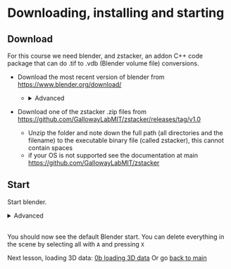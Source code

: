 # Downloading, installing and starting

## Download

For this course we need blender, and zstacker, an addon C++ code package that can do .tif to .vdb (Blender volume file) conversions.

- Download the most recent version of blender from https://www.blender.org/download/ 
    - <details><summary>Advanced</summary>note that Blender 3.5 is the latest version that works on the EMBL cluster, but as long as you don't use newer features you can still render there</details>
  

- Download one of the zstacker .zip files from https://github.com/GallowayLabMIT/zstacker/releases/tag/v1.0
    - Unzip the folder and note down the full path  (all directories and the filename) to the executable binary file (called zstacker), this cannot contain spaces 
    - if your OS is not supported see the documentation at main https://github.com/GallowayLabMIT/zstacker 

## Start

Start blender.
<details>
  <summary>Advanced</summary>
  To make it easier to troubleshoot Z-stack loading, consider <a href="https://docs.blender.org/manual/en/latest/advanced/command_line/launch/index.html">starting blender from the command line.</a>
</details>

\
You should now see the default Blender start. You can delete everything in the scene by selecting all with `A` and pressing `X`

Next lesson, loading 3D data: [0b loading 3D data](./0b_loading%203D%20data.md)
Or go [back to main](../README.md)